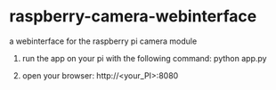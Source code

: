 raspberry-camera-webinterface
=============================

a webinterface for the raspberry pi camera module

1. run the app on your pi with the following command:
  python app.py

2. open your browser: http://<your_PI>:8080

